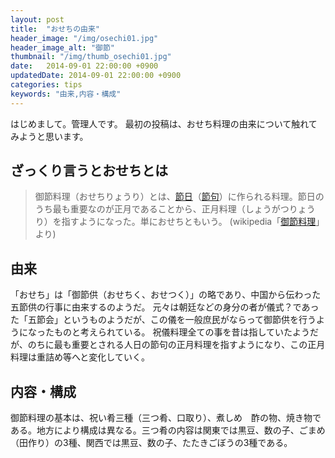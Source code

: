 ```yaml
---
layout: post
title:  "おせちの由来"
header_image: "/img/osechi01.jpg"
header_image_alt: "御節"
thumbnail: "/img/thumb_osechi01.jpg"
date:   2014-09-01 22:00:00 +0900
updatedDate: 2014-09-01 22:00:00 +0900
categories: tips
keywords: "由来,内容・構成"
---
```


はじめまして。管理人です。
最初の投稿は、おせち料理の由来について触れてみようと思います。

<!-- more -->

## ざっくり言うとおせちとは

>御節料理（おせちりょうり）とは、[節日](http://ja.wikipedia.org/wiki/%E7%AF%80%E6%97%A5 "節日")（[節句](http://ja.wikipedia.org/wiki/%E7%AF%80%E5%8F%A5 "節句")）に作られる料理。節日のうち最も重要なのが正月であることから、正月料理（しょうがつりょうり）を指すようになった。単におせちともいう。
>(wikipedia「[御節料理](http://ja.wikipedia.org/wiki/%E5%BE%A1%E7%AF%80%E6%96%99%E7%90%86 "御節料理")」より)

## 由来
「おせち」は「御節供（おせちく、おせつく）」の略であり、中国から伝わった五節供の行事に由来するのようだ。
元々は朝廷などの身分の者が儀式？であった「五節会」というものようだが、この儀を一般庶民がならって御節供を行うようになったものと考えられている。
祝儀料理全ての事を昔は指していたようだが、のちに最も重要とされる人日の節句の正月料理を指すようになり、この正月料理は重詰め等へと変化していく。

## 内容・構成
御節料理の基本は、祝い肴三種（三つ肴、口取り）、煮しめ　酢の物、焼き物である。地方により構成は異なる。三つ肴の内容は関東では黒豆、数の子、ごまめ（田作り）の3種、関西では黒豆、数の子、たたきごぼうの3種である。